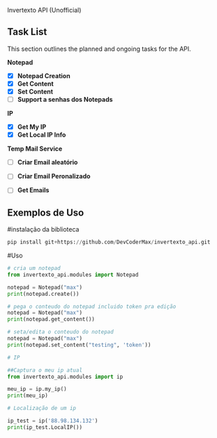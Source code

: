 Invertexto API (Unofficial)

## Task List

This section outlines the planned and ongoing tasks for the API.

**Notepad**
- [x] **Notepad Creation**
- [x] **Get Content**
- [x] **Set Content**
- [ ] **Support a senhas dos Notepads**

**IP**
- [x] **Get My IP**
- [x] **Get Local IP Info**

**Temp Mail Service**
- [ ] **Criar Email aleatório**
- [ ] **Criar Email Peronalizado**
- [ ] **Get Emails**

      
## Exemplos de Uso

#instalação da biblioteca
```python
pip install git+https://github.com/DevCoderMax/invertexto_api.git
```
#Uso
```python
# cria um notepad
from invertexto_api.modules import Notepad

notepad = Notepad("max")
print(notepad.create())

# pega o conteudo do notepad incluido token pra edição
notepad = Notepad("max")
print(notepad.get_content())

# seta/edita o conteudo do notepad
notepad = Notepad("max")
print(notepad.set_content("testing", 'token'))

# IP

##Captura o meu ip atual
from invertexto_api.modules import ip

meu_ip = ip.my_ip()
print(meu_ip)

# Localização de um ip

ip_test = ip('88.98.134.132')
print(ip_test.LocalIP())

```

